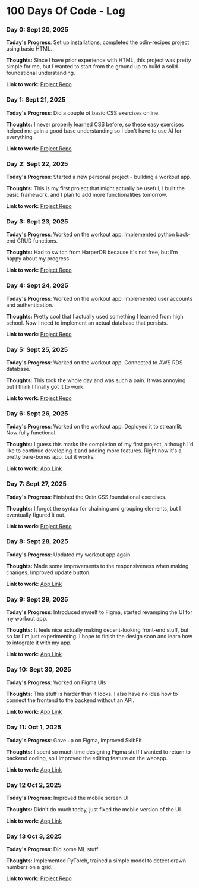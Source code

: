 # 100 Days Of Code - Log

### Day 0: Sept 20, 2025

**Today's Progress**: Set up installations, completed the odin-recipes project using basic HTML.

**Thoughts:** Since I have prior experience with HTML, this project was pretty simple for me, but I wanted to start from the ground up to build a solid foundational understanding.

**Link to work:** [Project Repo](https://github.com/LeonHan2007/odin-recipes)

### Day 1: Sept 21, 2025

**Today's Progress**: Did a couple of basic CSS exercises online.

**Thoughts:** I never properly learned CSS before, so these easy exercises helped me gain a good base understanding so I don't have to use AI for everything.

**Link to work:** [Project Repo](https://github.com/LeonHan2007/css-exercises)

### Day 2: Sept 22, 2025

**Today's Progress**: Started a new personal project - building a workout app.

**Thoughts:** This is my first project that might actually be useful, I built the basic framework, and I plan to add more functionalities tomorrow.

**Link to work:** [Project Repo](https://github.com/LeonHan2007/Workout-App)

### Day 3: Sept 23, 2025

**Today's Progress**: Worked on the workout app. Implemented python back-end CRUD functions. 

**Thoughts:** Had to switch from HarperDB because it's not free, but I'm happy about my progress.

**Link to work:** [Project Repo](https://github.com/LeonHan2007/Workout-App)

### Day 4: Sept 24, 2025

**Today's Progress**: Worked on the workout app. Implemented user accounts and authentication.

**Thoughts:** Pretty cool that I actually used something I learned from high school. Now I need to implement an actual database that persists. 

**Link to work:** [Project Repo](https://github.com/LeonHan2007/Workout-App)

### Day 5: Sept 25, 2025

**Today's Progress**: Worked on the workout app. Connected to AWS RDS database.

**Thoughts:** This took the whole day and was such a pain. It was annoying but I think I finally got it to work.

**Link to work:** [Project Repo](https://github.com/LeonHan2007/Workout-App)

### Day 6: Sept 26, 2025

**Today's Progress**: Worked on the workout app. Deployed it to streamlit. Now fully functional.

**Thoughts:** I guess this marks the completion of my first project, although I'd like to continue developing it and adding more features. Right now it's a pretty bare-bones app, but it works.

**Link to work:** [App Link](https://skibfit.streamlit.app)

### Day 7: Sept 27, 2025

**Today's Progress**: Finished the Odin CSS foundational exercises.

**Thoughts:** I forgot the syntax for chaining and grouping elements, but I eventually figured it out.

**Link to work:** [Project Repo](https://github.com/LeonHan2007/css-exercises)

### Day 8: Sept 28, 2025

**Today's Progress**: Updated my workout app again.

**Thoughts:** Made some improvements to the responsiveness when making changes. Improved update button.

**Link to work:** [App Link](https://skibfit.streamlit.app)

### Day 9: Sept 29, 2025

**Today's Progress**: Introduced myself to Figma, started revamping the UI for my workout app.

**Thoughts:** It feels nice actually making decent-looking front-end stuff, but so far I'm just experimenting. I hope to finish the design soon and learn how to integrate it with my app.

**Link to work:** [App Link](https://skibfit.streamlit.app)

### Day 10: Sept 30, 2025

**Today's Progress**: Worked on Figma UIs

**Thoughts:** This stuff is harder than it looks. I also have no idea how to connect the frontend to the backend without an API.

**Link to work:** [App Link](https://skibfit.streamlit.app)

### Day 11: Oct 1, 2025

**Today's Progress**: Gave up on Figma, improved SkibFit

**Thoughts:** I spent so much time designing Figma stuff I wanted to return to backend coding, so I improved the editing feature on the webapp.

**Link to work:** [App Link](https://skibfit.streamlit.app)

### Day 12 Oct 2, 2025

**Today's Progress**: Improved the mobile screen UI

**Thoughts:** Didn't do much today, just fixed the mobile version of the UI.

**Link to work:** [App Link](https://skibfit.streamlit.app)

### Day 13 Oct 3, 2025

**Today's Progress**: Did some ML stuff.

**Thoughts:** Implemented PyTorch, trained a simple model to detect drawn numbers on a grid.

**Link to work:** [Project Repo](https://github.com/LeonHan2007/digit_classifier)
